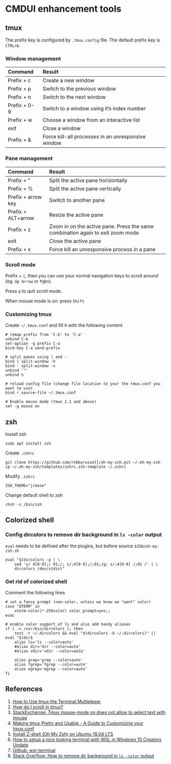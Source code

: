 # CMDUI enhancement tools

## tmux

The prefix key is configured by `.tmux.config` file. The default prefix key is `CTRL+b`.

### Window management

| Command | Result |
| :--- | :--- |
| Prefix + c | Create a new window |
| Prefix + p | Switch to the previous window |
| Prefix + n | Switch to the next window |
| Prefix + 0-9 | Switch to a window using it’s index number |
| Prefix + w | Choose a window from an interactive list |
| exit | Close a window |
| Prefix + & | Force kill-all processes in an unresponsive window |

### Pane management

| Command | Result |
| :--- | :--- |
| Prefix + “ | Split the active pane horizontally |
| Prefix + % | Split the active pane vertically |
| Prefix + arrow key | Switch to another pane |
| Prefix + ALT+arrow | Resize the active pane |
| Prefix + z | Zoom in on the active pane. Press the same combination again to exit zoom mode |
| exit | Close the active pane |
| Prefix + x | Force kill an unresponsive process in a pane |

### Scroll mode

Prefix + `[`, then you can use your normal navigation keys to scroll around \(eg. `Up Arrow` or `PgDn`\).

Press `q` to quit scroll mode.

When mouse mode is on: press `Shift`

### Customizing tmux

Create `~/.tmux.conf` and fill it with the following content

```text
# remap prefix from 'C-b' to 'C-a'
unbind C-b
set-option -g prefix C-a
bind-key C-a send-prefix

# split panes using | and -
bind | split-window -h
bind - split-window -v
unbind '"'
unbind %

# reload config file (change file location to your the tmux.conf you want to use)
bind r source-file ~/.tmux.conf

# Enable mouse mode (tmux 2.1 and above)
set -g mouse on
```

## zsh

Install zsh

```text
sudo apt install zsh
```

Create `.zshrc`

```text
git clone https://github.com/robbyrussell/oh-my-zsh.git ~/.oh-my-zsh
cp ~/.oh-my-zsh/templates/zshrc.zsh-template ~/.zshrc
```

Modify `.zshrc`

```text
ZSH_THEME="jreese"
```

Change default shell to zsh

```text
chsh -s /bin/zsh
```

## Colorized shell

### Config dircolors to remove dir background in `ls -color` output

`eval` needs to be defined after the plugins, but before source `$ZSH/oh-my-zsh.sh`

```text
eval "$(dircolors -p | \
    sed 's/ 4[0-9];/ 01;/; s/;4[0-9];/;01;/g; s/;4[0-9] /;01 /' | \
    dircolors /dev/stdin)"
```

### Get rid of colorized shell

Comment the following lines

```text
# set a fancy prompt (non-color, unless we know we "want" color)
case "$TERM" in
    xterm-color|*-256color) color_prompt=yes;;
esac

# enable color support of ls and also add handy aliases
if [ -x /usr/bin/dircolors ]; then
    test -r ~/.dircolors && eval "$(dircolors -b ~/.dircolors)" || eval "$(dir$
    alias ls='ls --color=auto'
    #alias dir='dir --color=auto'
    #alias vdir='vdir --color=auto'

    alias grep='grep --color=auto'
    alias fgrep='fgrep --color=auto'
    alias egrep='egrep --color=auto'
fi
```

## References

1. [How to Use tmux the Terminal Multiplexer](https://www.linode.com/docs/networking/ssh/persistent-terminal-sessions-with-tmux/)
2. [How do I scroll in tmux?](https://superuser.com/questions/209437/how-do-i-scroll-in-tmux/209608)
3. [StackExchange: Tmux mouse-mode on does not allow to select text with mouse](https://unix.stackexchange.com/questions/332419/tmux-mouse-mode-on-does-not-allow-to-select-text-with-mouse)
4. [Making tmux Pretty and Usable - A Guide to Customizing your tmux.conf](https://www.hamvocke.com/blog/a-guide-to-customizing-your-tmux-conf/)
5. [Install Z-shell \(Oh My Zsh\) on Ubuntu 18.04 LTS](https://dev.to/mskian/install-z-shell-oh-my-zsh-on-ubuntu-1804-lts-4cm4)
6. [How to setup a nice looking terminal with WSL in Windows 10 Creators Update](https://medium.com/@Andreas_cmj/how-to-setup-a-nice-looking-terminal-with-wsl-in-windows-10-creators-update-2b468ed7c326)
7. [Github: wsl-terminal](https://github.com/goreliu/wsl-terminal)
8. [Stack Overflow: How to remove dir background in `ls -color` output](https://stackoverflow.com/questions/40574819/how-to-remove-dir-background-in-ls-color-output)

